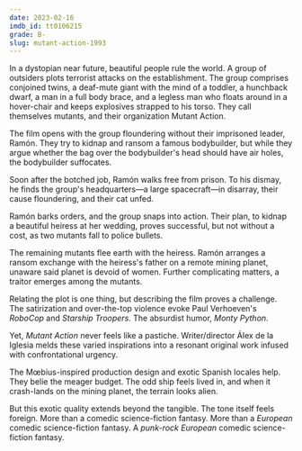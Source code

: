 ```yaml
---
date: 2023-02-16
imdb_id: tt0106215
grade: B-
slug: mutant-action-1993
---
```


In a dystopian near future, beautiful people rule the world. A group of outsiders plots terrorist attacks on the establishment. The group comprises conjoined twins, a deaf-mute giant with the mind of a toddler, a hunchback dwarf, a man in a full body brace, and a legless man who floats around in a hover-chair and keeps explosives strapped to his torso. They call themselves mutants, and their organization Mutant Action.

<!-- end -->

The film opens with the group floundering without their imprisoned leader, Ramón. They try to kidnap and ransom a famous bodybuilder, but while they argue whether the bag over the bodybuilder's head should have air holes, the bodybuilder suffocates.

Soon after the botched job, Ramón walks free from prison. To his dismay, he finds the group's headquarters—a large spacecraft—in disarray, their cause floundering, and their cat unfed.

Ramón barks orders, and the group snaps into action. Their plan, to kidnap a beautiful heiress at her wedding, proves successful, but not without a cost, as two mutants fall to police bullets.

The remaining mutants flee earth with the heiress. Ramón arranges a ransom exchange with the heiress's father on a remote mining planet, unaware said planet is devoid of women. Further complicating matters, a traitor emerges among the mutants.

Relating the plot is one thing, but describing the film proves a challenge. The satirization and over-the-top violence evoke Paul Verhoeven's <span data-imdb-id="tt0093870">_RoboCop_</span> and <span data-imdb-id="tt0120201">_Starship Troopers_</span>. The absurdist humor, _Monty Python_.

Yet, _Mutant Action_ never feels like a pastiche. Writer/director Álex de la Iglesia melds these varied inspirations into a resonant original work infused with confrontational urgency.

The Mœbius-inspired production design and exotic Spanish locales help. They belie the meager budget. The odd ship feels lived in, and when it crash-lands on the mining planet, the terrain looks alien.

But this exotic quality extends beyond the tangible. The tone itself feels foreign. More than a comedic science-fiction fantasy. More than a _European_ comedic science-fiction fantasy. A _punk-rock European_ comedic science-fiction fantasy.
